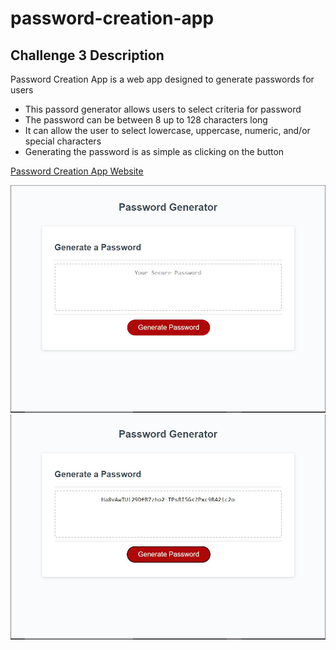 # password-creation-app #
## Challenge 3 Description ##

Password Creation App is a web app designed to generate passwords for users

* This passord generator allows users to select criteria for password
* The password can be between 8 up to 128 characters long
* It can allow the user to select lowercase, uppercase, numeric, and/or special characters
* Generating the password is as simple as clicking on the button

[Password Creation App Website](#)

![screenshot one](/assets/images/pca-1.jpg "Before pushing the button") 
![screenshot two](/assets/images/pca-2.jpg "After password generation example")
